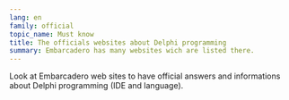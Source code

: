 ```yaml
---
lang: en
family: official
topic_name: Must know
title: The officials websites about Delphi programming
summary: Embarcadero has many websites wich are listed there.
---
```

Look at Embarcadero web sites to have official answers and informations about Delphi programming (IDE and language).